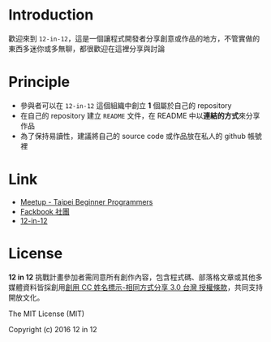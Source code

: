 # Introduction
歡迎來到 ```12-in-12```，這是一個讓程式開發者分享創意或作品的地方，不管實做的東西多迷你或多無聊，都很歡迎在這裡分享與討論

# Principle
- 參與者可以在 ```12-in-12``` 這個組織中創立 **1** 個屬於自己的 repository
- 在自己的 repository 建立 ```README``` 文件，在 README 中以**連結的方式**來分享作品
- 為了保持易讀性，建議將自己的 source code 或作品放在私人的 github 帳號裡

# Link
- [Meetup - Taipei Beginner Programmers](http://www.meetup.com/TaipeiBeginnerProgrammers/)
- [Fackbook 社團](https://www.facebook.com/TaipeiBeginnerProgrammers/?fref=ts)
- [12-in-12](http://baowenchen.com/2016/05/31/12-in-12/)


# License
**12 in 12** 挑戰計畫參加者需同意所有創作內容，包含程式碼、部落格文章或其他多媒體資料皆採創用[創用 CC 姓名標示-相同方式分享 3.0 台灣 授權條款](https://creativecommons.org/licenses/by-sa/3.0/tw/deed.zh_TW)，共同支持開放文化。

The MIT License (MIT)

Copyright (c) 2016 12 in 12
